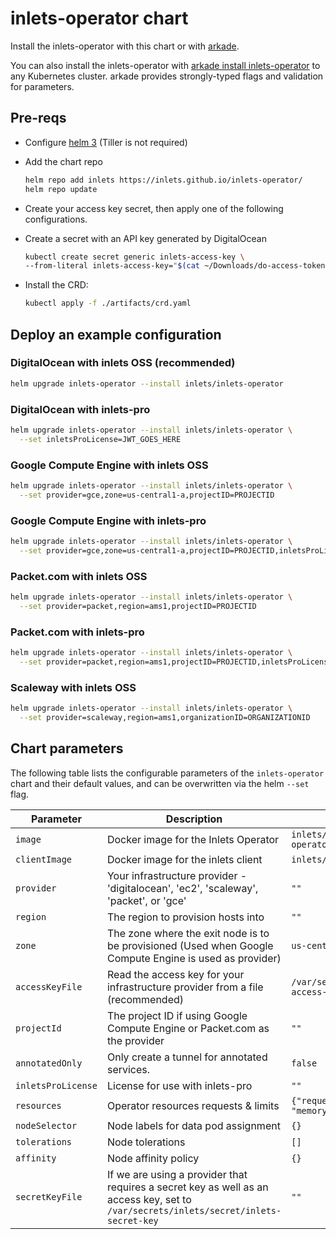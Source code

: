 # inlets-operator chart

Install the inlets-operator with this chart or with [arkade](https://get-arkade.dev).

You can also install the inlets-operator with [arkade install inlets-operator](https://get-arkade.dev) to any Kubernetes cluster. arkade provides strongly-typed flags and validation for parameters.

## Pre-reqs

* Configure [helm 3](https://github.com/openfaas/faas-netes/blob/master/HELM.md) (Tiller is not required)

* Add the chart repo

  ```sh
  helm repo add inlets https://inlets.github.io/inlets-operator/
  helm repo update
  ```

* Create your access key secret, then apply one of the following configurations.

* Create a secret with an API key generated by DigitalOcean

    ```sh
    kubectl create secret generic inlets-access-key \
    --from-literal inlets-access-key="$(cat ~/Downloads/do-access-token)"
    ```

* Install the CRD:

    ```sh
    kubectl apply -f ./artifacts/crd.yaml
    ```

## Deploy an example configuration

### DigitalOcean with inlets OSS (recommended)

```sh
helm upgrade inlets-operator --install inlets/inlets-operator
```

### DigitalOcean with inlets-pro

```sh
helm upgrade inlets-operator --install inlets/inlets-operator \
  --set inletsProLicense=JWT_GOES_HERE
```

### Google Compute Engine with inlets OSS

```sh
helm upgrade inlets-operator --install inlets/inlets-operator \
  --set provider=gce,zone=us-central1-a,projectID=PROJECTID
```

### Google Compute Engine with inlets-pro

```sh
helm upgrade inlets-operator --install inlets/inlets-operator \
  --set provider=gce,zone=us-central1-a,projectID=PROJECTID,inletsProLicense=JWT_GOES_HERE
```

### Packet.com with inlets OSS

```sh
helm upgrade inlets-operator --install inlets/inlets-operator \
  --set provider=packet,region=ams1,projectID=PROJECTID
```

### Packet.com with inlets-pro

```sh
helm upgrade inlets-operator --install inlets/inlets-operator \
  --set provider=packet,region=ams1,projectID=PROJECTID,inletsProLicense=WT_GOES_HERE
```

### Scaleway with inlets OSS

```sh
helm upgrade inlets-operator --install inlets/inlets-operator \
  --set provider=scaleway,region=ams1,organizationID=ORGANIZATIONID
```


## Chart parameters

The following table lists the configurable parameters of the `inlets-operator` chart and their default values,
and can be overwritten via the helm `--set` flag.

Parameter | Description | Default
---                             | ---                                                                     | ---
`image`                 | Docker image for the Inlets Operator                                            | `inlets/inlets-operator:0.7.4`
`clientImage`           | Docker image for the inlets client                                              | `inlets/inlets:2.7.2`
`provider`              | Your infrastructure provider - 'digitalocean', 'ec2', 'scaleway', 'packet', or 'gce'                       | `""`
`region`                | The region to provision hosts into                                              | `""`
`zone`                  | The zone where the exit node is to be provisioned (Used when Google Compute Engine is used as provider) | `us-central1-a`
`accessKeyFile`         | Read the access key for your infrastructure provider from a file (recommended)  | `/var/secrets/inlets/inlets-access-key`
`projectId`             | The project ID if using Google Compute Engine or Packet.com  as the provider    | `""`
`annotatedOnly`         | Only create a tunnel for annotated services.                                    | `false`
`inletsProLicense`      | License for use with inlets-pro                                                 | `""`
`resources`             | Operator resources requests & limits                                            | `{"requests":{"cpu": "100m", "memory": "128Mi"}}`
`nodeSelector`          | Node labels for data pod assignment                                             | `{}`
`tolerations`           | Node tolerations                                                                | `[]`
`affinity`              | Node affinity policy                                                            | `{}`
`secretKeyFile`         | If we are using a provider that requires a secret key as well as an access key, set to `/var/secrets/inlets/secret/inlets-secret-key` | `""`
